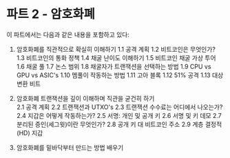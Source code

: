 # 파트 2 - 암호화폐
  
이 파트에서는 다음과 같은 내용을 포함하고 있다:  
  
1. 암호화폐를 직관적으로 확실히 이해하기
	1.1 공격 계획
	1.2 비트코인은 무엇인가?
	1.3 비트코인의 통화 정책
	1.4 채굴 난이도 이해하기
	1.5 비트코인 채굴 가상 투어
	1.6 채굴 풀
	1.7 논스 범위
	1.8 채굴자가 트랜잭션을 선택하는 방법
	1.9 CPU vs GPU vs ASIC's
    1.10 멤풀이 작동하는 방법
    1.11 고아 블록
    1.12 51% 공격
    1.13 대상 변환 비트
  
2. 암호화폐 트랜잭션을 깊이 이해하며 직관을 굳건히 하기  
    2.1 공격 계획
    2.2 트랜잭션과 UTXO's
    2.3 트랜잭션 수수료는 어디에서 나오는가?
    2.4 지갑은 어떻게 작동하는가?
    2.5 서명: 개인 및 공개 키
    2.6 서명 및 키 데모
    2.7 분리된 증인(세그윗)이란 무엇인가?
    2.8 공개 키 대 비트코인 주소
    2.9 계층 결정적(HD) 지갑
  
3. 암호화폐를 밑바닥부터 만드는 방법 배우기  
  

